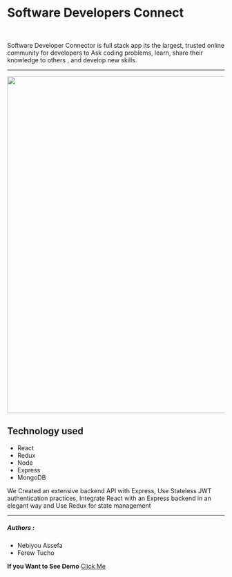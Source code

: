 <h1>Software Developers Connect</h1>
<br>
<p>Software Developer Connector  is full stack app its the largest, trusted online community for developers to Ask coding problems, learn, share their knowledge to others , and develop new skills.</p>
<hr>
<img src = "Student-Developers-Connect/client/src/img/showcase.png" width = "1398 px" height = "778 px">
<h2>Technology used</h2>
<ul>
<li>React</li>
<li>Redux</li>
<li>Node</li>
<li>Express</li>
<li>MongoDB</li>
</ul>
<p>We Created an extensive backend API with Express, Use Stateless JWT authentication practices, 
Integrate React with an Express backend in an elegant way and Use Redux for state management</p>


<hr>
<h5>Authors :</h5>
<ul>
<li>Nebiyou Assefa</li>
<li>Ferew Tucho</li>
</ul>

<strong>If you Want to See Demo</strong> <a href = "https://mysterious-savannah-24245.herokuapp.com/" target = "_blank">Click Me</a>
